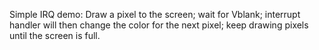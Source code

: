 Simple IRQ demo: Draw a pixel to the screen; wait for Vblank; interrupt handler will then change the color for the next pixel; keep drawing pixels until the screen is full.
